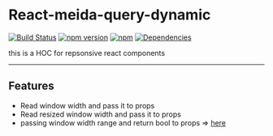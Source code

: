 React-meida-query-dynamic
===================
[![Build Status](https://travis-ci.org/seeliang/react-meida-query-dynomic.svg?branch=master)](https://travis-ci.org/seeliang/react-media-query-dynamic)
[![npm version](https://badge.fury.io/js/react-media-query-dynamic.svg)](https://badge.fury.io/js/react-media-query-dynamic)
[![npm](https://img.shields.io/npm/dy/react-media-query-dynamic.svg)](https://npm-stat.com/charts.html?package=react-media-query-dynamic)
[![Dependencies](https://david-dm.org/seeliang/react-media-query-dynamic.svg)](https://david-dm.org/seeliang/react-media-query-dynamic)

this is a HOC for repsonsive react components

----------
## Features
* Read window width and pass it to props
* Read resized window width and pass it to props
* passing window width range and return bool to props => [here](https://github.com/seeliang/react-meida-query-dynamic/blob/66b44572c6318e11acd7d5cf3cd549955440821a/demo.js#L37) 